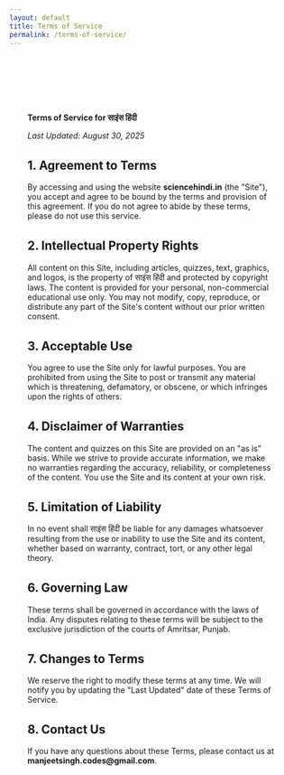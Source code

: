 ```yaml
---
layout: default
title: Terms of Service
permalink: /terms-of-service/
---
```


<div class="legal-page-container" style="max-width: 800px; margin: 4rem auto; padding: 2rem; background-color: var(--color-card-background); border-radius: var(--border-radius-lg);">

<h1 style="font-family: var(--font-heading); font-size: var(--font-size-xxl); color: var(--color-text);">Terms of Service for साइंस हिंदी</h1>
<p><em>Last Updated: August 30, 2025</em></p>

<h2 style="font-family: var(--font-heading); margin-top: 2rem;">1. Agreement to Terms</h2>
<p>By accessing and using the website <strong>sciencehindi.in</strong> (the "Site"), you accept and agree to be bound by the terms and provision of this agreement. If you do not agree to abide by these terms, please do not use this service.</p>

<h2 style="font-family: var(--font-heading); margin-top: 2rem;">2. Intellectual Property Rights</h2>
<p>All content on this Site, including articles, quizzes, text, graphics, and logos, is the property of साइंस हिंदी and protected by copyright laws. The content is provided for your personal, non-commercial educational use only. You may not modify, copy, reproduce, or distribute any part of the Site's content without our prior written consent.</p>

<h2 style="font-family: var(--font-heading); margin-top: 2rem;">3. Acceptable Use</h2>
<p>You agree to use the Site only for lawful purposes. You are prohibited from using the Site to post or transmit any material which is threatening, defamatory, or obscene, or which infringes upon the rights of others.</p>

<h2 style="font-family: var(--font-heading); margin-top: 2rem;">4. Disclaimer of Warranties</h2>
<p>The content and quizzes on this Site are provided on an "as is" basis. While we strive to provide accurate information, we make no warranties regarding the accuracy, reliability, or completeness of the content. You use the Site and its content at your own risk.</p>

<h2 style="font-family: var(--font-heading); margin-top: 2rem;">5. Limitation of Liability</h2>
<p>In no event shall साइंस हिंदी be liable for any damages whatsoever resulting from the use or inability to use the Site and its content, whether based on warranty, contract, tort, or any other legal theory.</p>

<h2 style="font-family: var(--font-heading); margin-top: 2rem;">6. Governing Law</h2>
<p>These terms shall be governed in accordance with the laws of India. Any disputes relating to these terms will be subject to the exclusive jurisdiction of the courts of Amritsar, Punjab.</p>

<h2 style="font-family: var(--font-heading); margin-top: 2rem;">7. Changes to Terms</h2>
<p>We reserve the right to modify these terms at any time. We will notify you by updating the "Last Updated" date of these Terms of Service.</p>

<h2 style="font-family: var(--font-heading); margin-top: 2rem;">8. Contact Us</h2>
<p>If you have any questions about these Terms, please contact us at <strong>manjeetsingh.codes@gmail.com</strong>.</p>

</div>